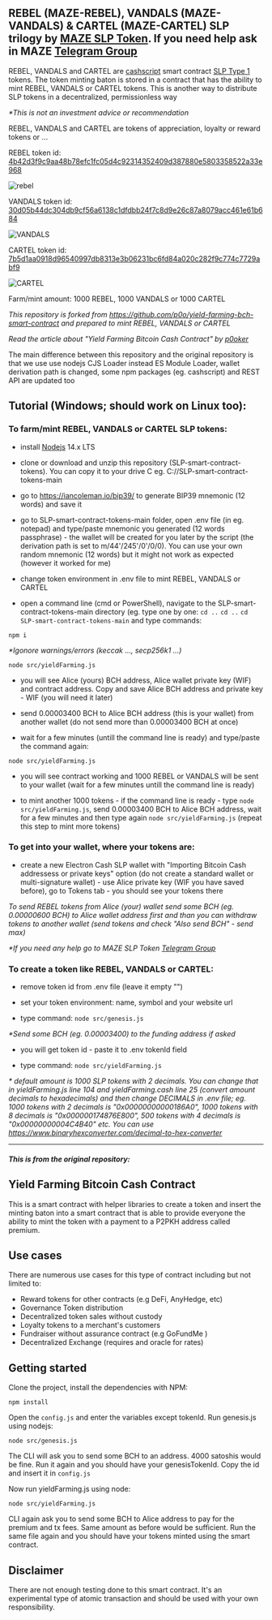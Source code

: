 ## REBEL (MAZE-REBEL), VANDALS (MAZE-VANDALS) & CARTEL (MAZE-CARTEL) SLP trilogy by [MAZE SLP Token](https://mazetoken.github.io). If you need help ask in MAZE [Telegram Group](https://t.me/mazeslptoken)

REBEL, VANDALS and CARTEL are [cashscript](https://cashscript.org/) smart contract [SLP Type 1](https://slp.dev/specs/slp-token-type-1/) tokens. The token minting baton is stored in a contract that has the ability to mint REBEL, VANDALS or CARTEL tokens. This is another way to distribute SLP tokens in a decentralized, permissionless way

_*This is not an investment advice or recommendation_

REBEL, VANDALS and CARTEL are tokens of appreciation, loyalty or reward tokens or ...

REBEL token id: [4b42d3f9c9aa48b78efc1fc05d4c92314352409d387880e5803358522a33e968](https://simpleledger.info/token/4b42d3f9c9aa48b78efc1fc05d4c92314352409d387880e5803358522a33e968)

![rebel](img/Rebel320.png)

VANDALS token id: [30d05b44dc304db9cf56a6138c1dfdbb24f7c8d9e26c87a8079acc461e61b684](https://simpleledger.info/token/30d05b44dc304db9cf56a6138c1dfdbb24f7c8d9e26c87a8079acc461e61b684)

![VANDALS](img/Vandals320.png)

CARTEL token id: [7b5d1aa0918d96540997db8313e3b06231bc6fd84a020c282f9c774c7729abf9](https://simpleledger.info/token/7b5d1aa0918d96540997db8313e3b06231bc6fd84a020c282f9c774c7729abf9)

![CARTEL](img/Cartel320.png)

Farm/mint amount: 1000 REBEL, 1000 VANDALS or 1000 CARTEL

_This repository is forked from https://github.com/p0o/yield-farming-bch-smart-contract and prepared to mint REBEL, VANDALS or CARTEL_

_Read the article about "Yield Farming Bitcoin Cash Contract" by [p0oker](https://read.cash/@p0oker/yield-farming-in-bitcoin-cash-a-practical-guide-2eecbc74)_

The main difference between this repository and the original repository is that we use use nodejs CJS Loader instead ES Module Loader, wallet derivation path is changed, some npm packages (eg. cashscript) and REST API are updated too

## Tutorial (Windows; should work on Linux too):

### To farm/mint REBEL, VANDALS or CARTEL SLP tokens:

- install [Nodejs](https://nodejs.org/en/) 14.x LTS

- clone or download and unzip this repository (SLP-smart-contract-tokens). You can copy it to your drive C eg. C://SLP-smart-contract-tokens-main

- go to https://iancoleman.io/bip39/ to generate BIP39 mnemonic (12 words) and save it

- go to SLP-smart-contract-tokens-main folder, open .env file (in eg. notepad) and type/paste mnemonic you generated (12 words passphrase) - the wallet will be created for you later by the script (the derivation path is set to m/44'/245'/0'/0/0). You can use your own random mnemonic (12 words) but it might not work as expected (however it worked for me)

- change token environment in .env file to mint REBEL, VANDALS or CARTEL

- open a command line (cmd or PowerShell), navigate to the SLP-smart-contract-tokens-main directory (eg. type one by one: `cd ..` `cd ..` `cd SLP-smart-contract-tokens-main` and type commands:

`npm i`

_*Igonore warnings/errors (keccak ..., secp256k1 ...)_

`node src/yieldFarming.js`

- you will see Alice (yours) BCH address, Alice wallet private key (WIF) and contract address. Copy and save Alice BCH address and private key - WIF (you will need it later)

- send 0.00003400 BCH to Alice BCH address (this is your wallet) from another wallet (do not send more than 0.00003400 BCH at once)

- wait for a few minutes (untill the command line is ready) and type/paste the command again:

`node src/yieldFarming.js`

- you will see contract working and 1000 REBEL or VANDALS will be sent to your wallet (wait for a few minutes untill the command line is ready)

- to mint another 1000 tokens - if the command line is ready - type `node src/yieldFarming.js`, send 0.00003400 BCH to Alice BCH address, wait for a few minutes and then type again `node src/yieldFarming.js` (repeat this step to mint more tokens)

### To get into your wallet, where your tokens are:

- create a new Electron Cash SLP wallet with "Importing Bitcoin Cash addressess or private keys" option (do not create a standard wallet or multi-signature wallet) - use Alice private key (WIF you have saved before), go to Tokens tab - you should see your tokens there

_To send REBEL tokens from Alice (your) wallet send some BCH (eg. 0.00000600 BCH) to Alice wallet address first and than you can withdraw tokens to another wallet (send tokens and check "Also send BCH" - send max)_

_*If you need any help go to MAZE SLP Token [Telegram Group](https://t.me/mazeslptoken)_

### To create a token like REBEL, VANDALS or CARTEL:

- remove token id from .env file (leave it empty "")

- set your token environment: name, symbol and your website url

- type command: `node src/genesis.js`

_*Send some BCH (eg. 0.00003400) to the funding address if asked_

- you will get token id - paste it to .env tokenId field

- type command: `node src/yieldFarming.js`

_* default amount is 1000 SLP tokens with 2 decimals. You can change that in yieldFarming.js line 104 and yieldFarming.cash line 25 (convert amount decimals to hexadecimals) and then change DECIMALS in .env file; eg. 1000 tokens with 2 decimals is "0x00000000000186A0", 1000 tokens with 8 decimals is "0x000000174876E800", 500 tokens with 4 decimals is "0x00000000004C4B40" etc. You can use https://www.binaryhexconverter.com/decimal-to-hex-converter_

-----------------------------------------------------------------------------------------

#### _This is from the original repository:_

## Yield Farming Bitcoin Cash Contract

This is a smart contract with helper libraries to create a token and insert the minting baton into a smart contract that is able to provide everyone the ability to mint the token with a payment to a P2PKH address called premium.

## Use cases

There are numerous use cases for this type of contract including but not limited to:

- Reward tokens for other contracts (e.g DeFi, AnyHedge, etc)
- Governance Token distribution
- Decentralized token sales without custody
- Loyalty tokens to a merchant's customers
- Fundraiser without assurance contract (e.g GoFundMe )
- Decentralized Exchange (requires and oracle for rates)

## Getting started

Clone the project, install the dependencies with NPM:

```
npm install
```

Open the `config.js` and enter the variables except tokenId. Run genesis.js using nodejs:

```
node src/genesis.js
```

The CLI will ask you to send some BCH to an address. 4000 satoshis would be fine. Run it again and you should have your genesisTokenId. Copy the id and insert it in `config.js`

Now run yieldFarming.js using node:

```
node src/yieldFarming.js
```

CLI again ask you to send some BCH to Alice address to pay for the premium and tx fees. Same amount as before would be sufficient. Run the same file again and you should have your tokens minted using the smart contract.

## Disclaimer

There are not enough testing done to this smart contract. It's an experimental type of atomic transaction and should be used with your own responsibility.
